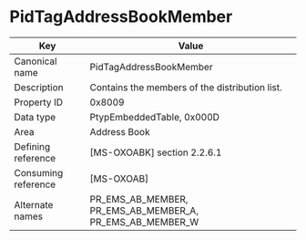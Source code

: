 # PidTagAddressBookMember

| Key | Value |
|---|---|
| Canonical name | PidTagAddressBookMember |
| Description | Contains the members of the distribution list. |
| Property ID | 0x8009 |
| Data type | PtypEmbeddedTable, 0x000D |
| Area | Address Book |
| Defining reference | [MS-OXOABK] section 2.2.6.1 |
| Consuming reference | [MS-OXOAB] |
| Alternate names | PR_EMS_AB_MEMBER, PR_EMS_AB_MEMBER_A, PR_EMS_AB_MEMBER_W |
